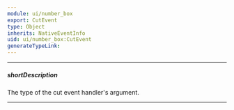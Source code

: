 ```yaml
---
module: ui/number_box
export: CutEvent
type: Object
inherits: NativeEventInfo
uid: ui/number_box:CutEvent
generateTypeLink: 
---
```

---
##### shortDescription
The type of the cut event handler's argument.

---
<!-- Description goes here -->